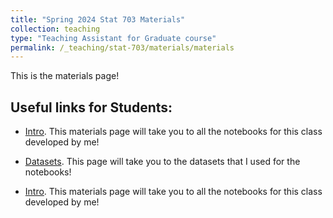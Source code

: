 ```yaml
---
title: "Spring 2024 Stat 703 Materials"
collection: teaching
type: "Teaching Assistant for Graduate course"
permalink: /_teaching/stat-703/materials/materials
---
```



This is the materials page!

## Useful links for Students:

- [Intro](/Intro.html/). This materials page will take you to all the notebooks for this class developed by me!

- [Datasets](../_teaching/stat-703/datasets/datasets.md). This page will take you to the datasets that I used for the notebooks!

- [Intro](/Intro.html/). This materials page will take you to all the notebooks for this class developed by me!
 
